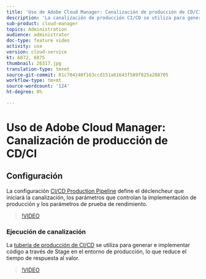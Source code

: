 ```yaml
---
title: 'Uso de Adobe Cloud Manager: Canalización de producción de CD/CI'
description: 'La canalización de producción CI/CD se utiliza para generar e implementar código a través de Stage en el entorno de producción, disminuyendo así el tiempo de respuesta al valor. La configuración de la tubería de producción CI/CD define el déclencheur que iniciará la canalización, parámetros que controlan la implementación de producción y parámetros de prueba de rendimiento. '
sub-product: cloud-manager
topics: Administration
audience: administrator
doc-type: feature video
activity: use
version: cloud-service
kt: 6872, 6875
thumbnail: 26317.jpg
translation-type: tm+mt
source-git-commit: 81c704240f163ccd151a61643f589f825a288705
workflow-type: tm+mt
source-wordcount: '124'
ht-degree: 0%

---
```



# Uso de Adobe Cloud Manager: Canalización de producción de CD/CI

## Configuración

La configuración [CI/CD Production Pipeline](https://experienceleague.adobe.com/docs/experience-manager-cloud-manager/using/how-to-use/configuring-pipeline.html) define el déclencheur que iniciará la canalización, los parámetros que controlan la implementación de producción y los parámetros de prueba de rendimiento.

>[!VIDEO](https://video.tv.adobe.com/v/26314/?quality=12&learn=on)

### Ejecución de canalización

La [tubería de producción de CI/CD](https://experienceleague.adobe.com/docs/experience-manager-cloud-manager/using/how-to-use/deploying-code.html) se utiliza para generar e implementar código a través de Stage en el entorno de producción, lo que reduce el tiempo de respuesta al valor.

>[!VIDEO](https://video.tv.adobe.com/v/26317/?quality=12&learn=on)
